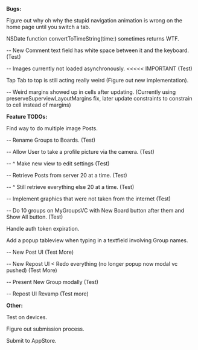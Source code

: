 **Bugs:**

Figure out why oh why the stupid navigation animation is wrong on the home page until you switch a tab.

NSDate function convertToTimeString(time:) sometimes returns WTF.

-- New Comment text field has white space between it and the keyboard. (Test)

-- Images currently not loaded asynchronously. <<<<< IMPORTANT (Test)

Tap Tab to top is still acting really weird (Figure out new implementation).

-- Weird margins showed up in cells after updating. (Currently using preserveSuperviewLayoutMargins fix, later update constraints to constrain to cell instead of margins)

**Feature TODOs:**

Find way to do multiple image Posts.

-- Rename Groups to Boards. (Test)

-- Allow User to take a profile picture via the camera. (Test)

-- ^ Make new view to edit settings (Test)

-- Retrieve Posts from server 20 at a time. (Test)

-- ^ Still retrieve everything else 20 at a time. (Test)

-- Implement graphics that were not taken from the internet (Test)

-- Do 10 groups on MyGroupsVC with New Board button after them and Show All button. (Test)

Handle auth token expiration.

Add a popup tableview when typing in a textfield involving Group names.

-- New Post UI (Test More)

-- New Repost UI < Redo everything (no longer popup now modal vc pushed) (Test More)

-- Present New Group modally (Test)

-- Repost UI Revamp (Test more)

**Other:**

Test on devices.

Figure out submission process.

Submit to AppStore.




